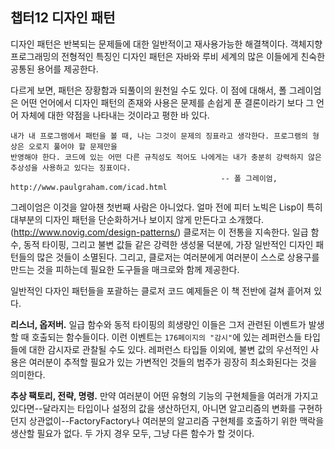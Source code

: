 ## 챕터12 디자인 패턴

디자인 패턴은 반복되는 문제들에 대한 일반적이고 재사용가능한 해결책이다. 객체지향 프로그래밍의 전형적인 특징인 디자인 패턴은 자바와 루비 세계의 많은 이들에게 친숙한 공통된 용어를 제공한다.

다르게 보면, 패턴은 장황함과 되풀이의 원천일 수도 있다. 이 점에 대해서, 폴 그레이엄은 어떤 언어에서 디자인 패턴의 존재와 사용은 문제를 손쉽게 푼 결론이라기 보다 그 언어 자체에 대한 약점을 나타내는 것이라고 평한 바 있다.
    
    내가 내 프로그램에서 패턴을 볼 때, 나는 그것이 문제의 징표라고 생각한다. 프로그램의 형상은 오로지 풀어야 할 문제만을
    반영해야 한다. 코드에 있는 어떤 다른 규칙성도 적어도 나에게는 내가 충분히 강력하지 않은 추상성을 사용하고 있다는 징표이다.
                                                   -- 폴 그레이엄, http://www.paulgraham.com/icad.html

그레이엄은 이것을 알아챈 첫번째 사람은 아니었다. 얼마 전에 피터 노빅은 Lisp이 특히 대부분의 디자인 패턴을 단순화하거나 보이지 않게 만든다고 소개했다.(http://www.novig.com/design-patterns/) 클로저는 이 전통을 지속한다. 일급 함수, 동적 타이핑, 그리고 불변 값들 같은 강력한 생성물 덕분에, 가장 일반적인 디자인 패턴들의 많은 것들이 소멸된다. 그리고, 클로저는 여러분에게 여러분이 스스로 상용구를 만드는 것을 피하는데 필요한 도구들을 매크로와 함께 제공한다.

일반적인 다자인 패턴들을 포괄하는 클로저 코드 예제들은 이 책 전반에 걸쳐 흩어져 있다.

**리스너, 옵저버.**  일급 함수와 동적 타이핑의 희생량인 이들은 그저 관련된 이벤트가 발생할 때 호출되는 함수들이다. 이런 이벤트는 `176페이지의 "감시"`에 있는 레퍼런스들 타입들에 대한 감시자로 관찰될 수도 있다. 레퍼런스 타입들 이외에, 불변 값의 우선적인 사용은 여러분이 추적할 필요가 있는 가변적인 것들의 범주가 굉장히 최소화된다는 것을 의미한다.

**추상 팩토리, 전략, 명령.**  만약 여러분이 어떤 유형의 기능의 구현체들을 여러개 가지고 있다면--달라지는 타입이나 설정의 값을 생산하던지, 아니면 알고리즘의 변화를 구현하던지 상관없이--FactoryFactory나 여러분의 알고리즘 구현체를 호출하기 위한 맥락을 생산할 필요가 없다. 두 가지 경우 모두, 그냥 다른 함수가 할 것이다.

